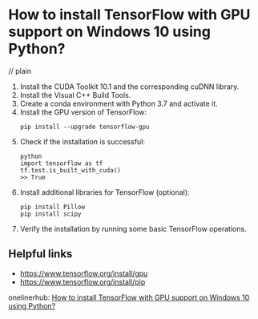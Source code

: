 # How to install TensorFlow with GPU support on Windows 10 using Python?
// plain

1. Install the CUDA Toolkit 10.1 and the corresponding cuDNN library.
2. Install the Visual C++ Build Tools.
3. Create a conda environment with Python 3.7 and activate it.
4. Install the GPU version of TensorFlow:
   ```
   pip install --upgrade tensorflow-gpu
   ```
5. Check if the installation is successful:
   ```
   python
   import tensorflow as tf
   tf.test.is_built_with_cuda()
   >> True
   ```
6. Install additional libraries for TensorFlow (optional):
   ```
   pip install Pillow
   pip install scipy
   ```
7. Verify the installation by running some basic TensorFlow operations.

## Helpful links
- https://www.tensorflow.org/install/gpu
- https://www.tensorflow.org/install/pip

onelinerhub: [How to install TensorFlow with GPU support on Windows 10 using Python?](https://onelinerhub.com/python-tensorflow/how-to-install-tensorflow-with-gpu-support-on-windows----using-python)